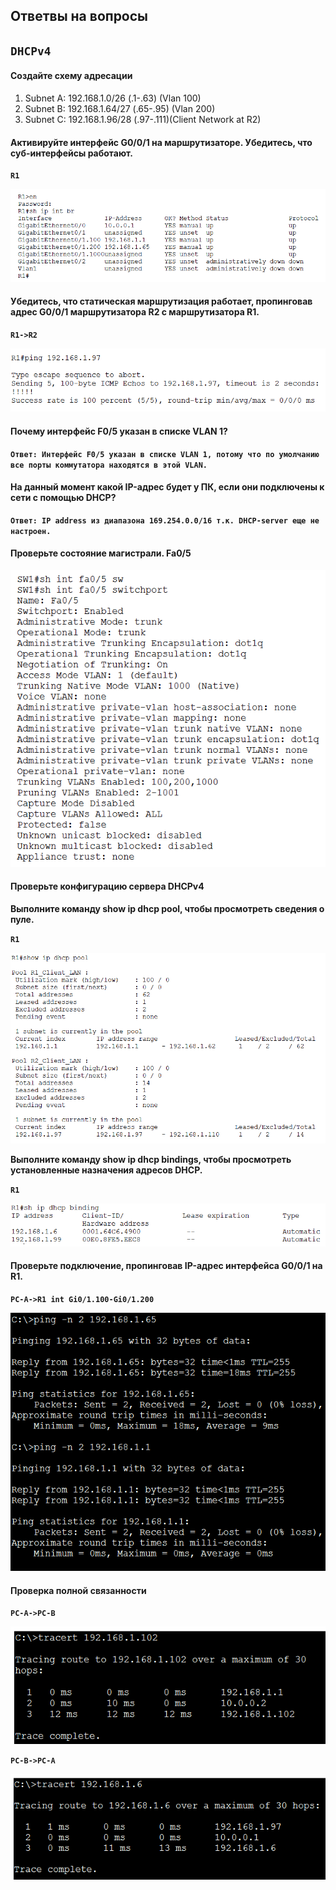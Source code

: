 ## Ответвы на вопросы ##

## **`DHCPv4`** ##

#### Создайте схему адресации ####

1. Subnet A: 192.168.1.0/26 (.1-.63) (Vlan 100)
2. Subnet B: 192.168.1.64/27 (.65-.95) (Vlan 200)
3. Subnet C: 192.168.1.96/28 (.97-.111)(Client Network at R2)

#### Активируйте интерфейс G0/0/1 на маршрутизаторе. Убедитесь, что суб-интерфейсы работают. ####

**`R1`**

![](https://github.com/gerasev1992/otus_NEP_24-25/blob/main/labs/lab004/img/lab004_sub_int.png)

#### Убедитесь, что статическая маршрутизация работает, пропинговав адрес G0/0/1 маршрутизатора R2 с маршрутизатора R1. ####

**`R1->R2`**

![](https://github.com/gerasev1992/otus_NEP_24-25/blob/main/labs/lab004/img/lab004_ping_R2.png)

#### Почему интерфейс F0/5 указан в списке VLAN 1? ####

**`Ответ: Интерфейс F0/5 указан в списке VLAN 1, потому что по умолчанию все порты коммутатора находятся в этой VLAN.`**

#### На данный момент какой IP-адрес будет у ПК, если они подключены к сети с помощью DHCP? ####

**`Ответ: IP address из диапазона 169.254.0.0/16 т.к. DHCP-server еще не настроен.`**

#### Проверьте состояние магистрали. Fa0/5 ####

![](https://github.com/gerasev1992/otus_NEP_24-25/blob/main/labs/lab004/img/lab004_fa0.5.png)

#### Проверьте конфигурацию сервера DHCPv4 ####

**Выполните команду show ip dhcp pool, чтобы просмотреть сведения о пуле.**

**`R1`**

![](https://github.com/gerasev1992/otus_NEP_24-25/blob/main/labs/lab004/img/lab004_dhcp_pool.png)

**Выполните команду show ip dhcp bindings, чтобы просмотреть установленные назначения адресов DHCP.**

**`R1`**

![](https://github.com/gerasev1992/otus_NEP_24-25/blob/main/labs/lab004/img/lab004_dhcp_binding.png)

#### Проверьте подключение, пропинговав IP-адрес интерфейса G0/0/1 на R1. ####

**`PC-A->R1 int Gi0/1.100-Gi0/1.200`**

![](https://github.com/gerasev1992/otus_NEP_24-25/blob/main/labs/lab004/img/lab004_ping_R1_gig0.1_pcA.png)

#### Проверка полной связанности ####

**`PC-A->PC-B`**

![](https://github.com/gerasev1992/otus_NEP_24-25/blob/main/labs/lab004/img/lab004_tracert_PCA-PCB.png)

**`PC-B->PC-A`**

![](https://github.com/gerasev1992/otus_NEP_24-25/blob/main/labs/lab004/img/lab004_tracert_PCB-PCA.png)
